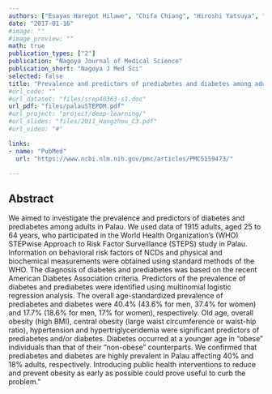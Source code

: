 ```yaml
---
authors: ["Esayas Haregot Hilawe", "Chifa Chiang", "Hiroshi Yatsuya", "Chaochen Wang", "Edolem Ikerdeu", "Kaori Honjo", "Takashi Mita", "Renzhe Cui", "Yoshihisa Hirakawa", "Sherilynn Madraisau", "Gregorio Ngirmang", "Hiroyasu Iso", "Atsuko Aoyama"]
date: "2017-01-16"
#image: ""
#image_preview: ""
math: true
publication_types: ["2"]
publication: "Nagoya Journal of Medical Science"
publication_short: "Nagoya J Med Sci"
selected: false
title: "Prevalence and predictors of prediabetes and diabetes among adults in Palau: population-based national STEPS survey"
#url_code: ""
#url_dataset: "files/srep40363-s1.doc"
url_pdf: "files/palauSTEPDM.pdf"
#url_project: "project/deep-learning/"
#url_slides: "files/2011_Hangzhou_C3.pdf"
#url_video: "#"

links:
- name: "PubMed"  
  url: "https://www.ncbi.nlm.nih.gov/pmc/articles/PMC5159473/"

---
```



## Abstract

We aimed to investigate the prevalence and predictors of diabetes and prediabetes among adults in Palau. We used data of 1915 adults, aged 25 to 64 years, who participated in the World Health Organization’s (WHO) STEPwise Approach to Risk Factor Surveillance (STEPS) study in Palau. Information on behavioral risk factors of NCDs and physical and biochemical measurements were obtained using standard methods of the WHO. The diagnosis of diabetes and prediabetes was based on the recent American Diabetes Association criteria. Predictors of the prevalence of diabetes and prediabetes were identified using multinomial logistic regression analysis. The overall age-standardized prevalence of prediabetes and diabetes were 40.4% (43.6% for men, 37.4% for women) and 17.7% (18.6% for men, 17% for women), respectively. Old age, overall obesity (high BMI), central obesity (large waist circumference or waist-hip ratio), hypertension and hypertriglyceridemia were significant predictors of prediabetes and/or diabetes. Diabetes occurred at a younger age in “obese” individuals than that of their “non-obese” counterparts. We confirmed that prediabetes and diabetes are highly prevalent in Palau affecting 40% and 18% adults, respectively. Introducing public health interventions to reduce and prevent obesity as early as possible could prove useful to curb the problem."
